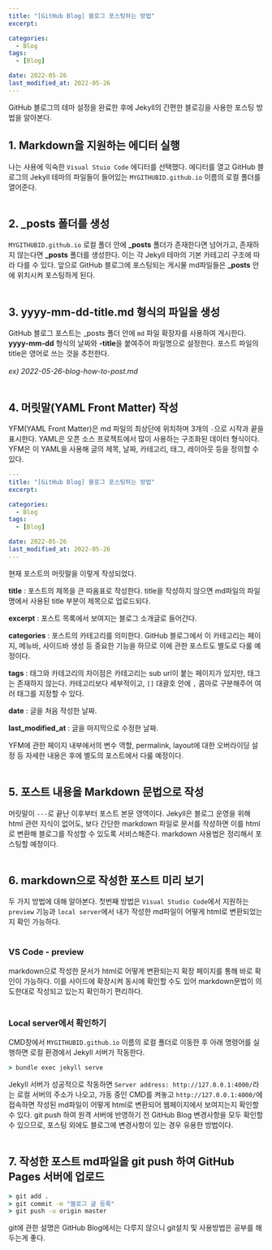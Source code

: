 ```yaml
---
title: "[GitHub Blog] 블로그 포스팅하는 방법"
excerpt: 

categories:
  - Blog
tags:
  - [Blog]

date: 2022-05-26
last_modified_at: 2022-05-26
---
```


GitHub 블로그의 테마 설정을 완료한 후에 Jekyll의 간편한 블로깅을 사용한 포스팅 방법을 알아본다. 

## 1. Markdown을 지원하는 에디터 실행

나는 사용에 익숙한 `Visual Stuio Code` 에디터를 선택했다. 에디터를 열고 GitHub 블로그의 Jekyll 테마의 파일들이 들어있는 `MYGITHUBID.github.io` 이름의 로컬 폴더를 열어준다.  
<br>

## 2. _posts 폴더를 생성

`MYGITHUBID.github.io` 로컬 폴더 안에 **_posts** 폴더가 존재한다면 넘어가고, 존재하지 않는다면 **_posts** 폴더를 생성한다. 이는 각 Jekyll 테마의 기본 카테고리 구조에 따라 다를 수 있다. 앞으로 GitHub 블로그에 포스팅되는 게시물 md파일들은 **_posts** 안에 위치시켜 포스팅하게 된다.  
<br>

## 3. yyyy-mm-dd-title.md 형식의 파일을 생성

GitHub 블로그 포스트는 _posts 폴더 안에 `md` 파일 확장자를 사용하여 게시한다. **yyyy-mm-dd** 형식의 날짜와 **-title**을 붙여주어 파일명으로 설정한다. 포스트 파일의 title은 영어로 쓰는 것을 추천한다.  
<br>
*ex) 2022-05-26-blog-how-to-post.md*  
<br>

## 4. 머릿말(YAML Front Matter) 작성

YFM(YAML Front Matter)은 md 파일의 최상단에 위치하며 3개의 `-`으로 시작과 끝을 표시한다. YAML은 오픈 소스 프로젝트에서 많이 사용하는 구조화된 데이터 형식이다. YFM은 이 YAML을 사용해 글의 제목, 날짜, 카테고리, 태그, 레이아웃 등을 정의할 수 있다. 

```yaml
---
title: "[GitHub Blog] 블로그 포스팅하는 방법"
excerpt: 

categories:
  - Blog
tags:
  - [Blog]

date: 2022-05-26
last_modified_at: 2022-05-26
---
```
현재 포스트의 머릿말을 이렇게 작성되었다.

**title** : 포스트의 제목을 큰 따옴표로 작성한다. title을 작성하지 않으면 md파일의 파일명에서 사용된 title 부분이 제목으로 업로드되다.  

**excerpt** : 포스트 목록에서 보여지는 블로그 소개글로 들어간다.  

**categories** : 포스트의 카테고리를 의미한다. GitHub 블로그에서 이 카테고리는 페이지, 메뉴바, 사이드바 생성 등 중요한 기능을 하므로 이에 관한 포스트도 별도로 다룰 예정이다.  

**tags** : 태그와 카테고리의 차이점은 카테고리는 sub url이 붙는 페이지가 있지만, 태그는 존재하지 않는다. 카테고리보다 세부적이고, `[]` 대괄호 안에 `,` 콤마로 구분해주어 여러 태그를 지정할 수 있다.  

**date** : 글을 처음 작성한 날짜.  

**last_modified_at** : 글을 마지막으로 수정한 날짜.  


YFM에 관한 페이지 내부에서의 변수 역할, permalink, layout에 대한 오버라이딩 설정 등 자세한 내용은 후에 별도의 포스트에서 다룰 예정이다.  
<br> 

## 5. 포스트 내용을 Markdown 문법으로 작성

머릿말이 `---`로 끝난 이후부터 포스트 본문 영역이다. Jekyll은 블로그 운영을 위해 html 관련 지식이 없어도, 보다 간단한 markdown 파일로 문서를 작성하면 이를 html로 변환해 블로그를 작성할 수 있도록 서비스해준다. markdown 사용법은 정리해서 포스팅할 예정이다.  
<br>


## 6. markdown으로 작성한 포스트 미리 보기

두 가지 방법에 대해 알아본다. 첫번째 방법은 `Visual Studio Code`에서 지원하는 `preview` 기능과 `local server`에서 내가 작성한 md파일이 어떻게 html로 변환되었는지 확인 가능하다.  
<br>

### VS Code - preview

markdown으로 작성한 문서가 html로 어떻게 변환되는지 확장 페이지를 통해 바로 확인이 가능하다. 이를 사이드에 확장시켜 동시에 확인할 수도 있어 markdown문법이 의도한대로 작성되고 있는지 확인하기 편리하다.  
<br>

### Local server에서 확인하기

CMD창에서 `MYGITHUBID.github.io` 이름의 로컬 폴더로 이동한 후 아래 명령어를 실행하면 로컬 환경에서 Jekyll 서버가 작동한다.  

```cmd
> bundle exec jekyll serve
```  
Jekyll 서버가 성공적으로 작동하면 `Server address: http://127.0.0.1:4000/`라는 로컬 서버의 주소가 나오고, 가동 중인 CMD를 켜놓고 `http://127.0.0.1:4000/`에 접속하면 작성된 md파일이 어떻게 html로 변환되어 웹페이지에서 보여지는지 확인할 수 있다. git push 하여 원격 서버에 반영하기 전 GitHub Blog 변경사항을 모두 확인할 수 있으므로, 포스팅 외에도 블로그에 변경사항이 있는 경우 유용한 방법이다.  
<br>

## 7. 작성한 포스트 md파일을 git push 하여 GitHub Pages 서버에 업로드

```cmd
> git add .
> git commit -m "블로그 글 등록"
> git push -u origin master
```
git에 관한 설명은 GitHub Blog에서는 다루지 않으니 git설치 및 사용방법은 공부를 해두는게 좋다. 